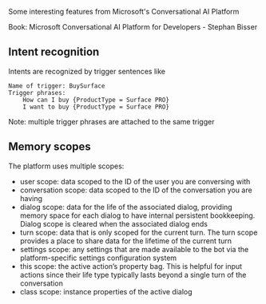 Some interesting features from Microsoft's Conversational AI Platform

Book: Microsoft Conversational AI Platform for Developers - Stephan Bisser

## Intent recognition

Intents are recognized by trigger sentences like

    Name of trigger: BuySurface
    Trigger phrases:
        How can I buy {ProductType = Surface PRO}
        I want to buy {ProductType = Surface PRO}

Note: multiple trigger phrases are attached to the same trigger

## Memory scopes

The platform uses multiple scopes:

* user scope: data scoped to the ID of the user you are conversing with
* conversation scope: data scoped to the ID of the conversation you are having
* dialog scope: data for the life of the associated dialog, providing memory space for each dialog to have internal persistent bookkeeping. Dialog scope is cleared when the associated dialog ends
* turn scope: data that is only scoped for the current turn. The turn scope provides a place to share data for the lifetime of the current turn
* settings scope: any settings that are made available to the bot via the platform-specific settings configuration system
* this scope: the active action’s property bag. This is helpful for input actions since their life type typically lasts beyond a single turn of the conversation
* class scope: instance properties of the active dialog


